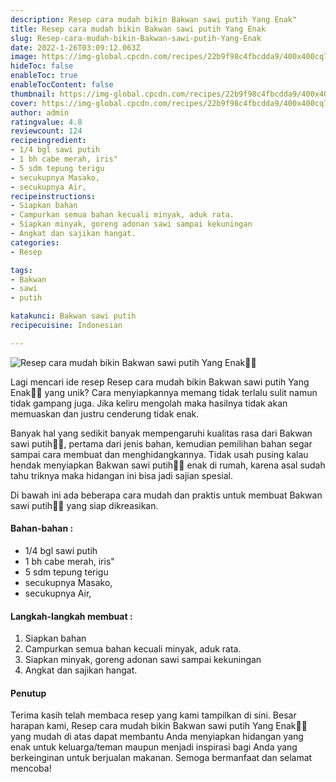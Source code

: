 ```yaml
---
description: Resep cara mudah bikin Bakwan sawi putih Yang Enak"
title: Resep cara mudah bikin Bakwan sawi putih Yang Enak
slug: Resep-cara-mudah-bikin-Bakwan-sawi-putih-Yang-Enak
date: 2022-1-26T03:09:12.063Z
image: https://img-global.cpcdn.com/recipes/22b9f98c4fbcdda9/400x400cq70/photo.jpg
hideToc: false
enableToc: true
enableTocContent: false
thumbnail: https://img-global.cpcdn.com/recipes/22b9f98c4fbcdda9/400x400cq70/photo.jpg
cover: https://img-global.cpcdn.com/recipes/22b9f98c4fbcdda9/400x400cq70/photo.jpg
author: admin
ratingvalue: 4.8
reviewcount: 124
recipeingredient:
- 1/4 bgl sawi putih
- 1 bh cabe merah, iris"
- 5 sdm tepung terigu
- secukupnya Masako,
- secukupnya Air,
recipeinstructions:
- Siapkan bahan
- Campurkan semua bahan kecuali minyak, aduk rata.
- Siapkan minyak, goreng adonan sawi sampai kekuningan
- Angkat dan sajikan hangat.
categories:
- Resep

tags:
- Bakwan
- sawi
- putih

katakunci: Bakwan sawi putih
recipecuisine: Indonesian

---
```


![Resep cara mudah bikin Bakwan sawi putih Yang Enak👩‍🍳](https://img-global.cpcdn.com/recipes/22b9f98c4fbcdda9/400x400cq70/photo.jpg)

Lagi mencari ide resep Resep cara mudah bikin Bakwan sawi putih Yang Enak👩‍🍳 yang unik? Cara menyiapkannya memang tidak terlalu sulit namun tidak gampang juga. Jika keliru mengolah maka hasilnya tidak akan memuaskan dan justru cenderung tidak enak.

Banyak hal yang sedikit banyak mempengaruhi kualitas rasa dari Bakwan sawi putih👩‍🍳, pertama dari jenis bahan, kemudian pemilihan bahan segar sampai cara membuat dan menghidangkannya. Tidak usah pusing kalau hendak menyiapkan Bakwan sawi putih👩‍🍳 enak di rumah, karena asal sudah tahu triknya maka hidangan ini bisa jadi sajian spesial.

Di bawah ini ada beberapa cara mudah dan praktis untuk membuat Bakwan sawi putih👩‍🍳 yang siap dikreasikan.

<!--inarticleads1-->

#### Bahan-bahan :

- 1/4 bgl sawi putih
- 1 bh cabe merah, iris"
- 5 sdm tepung terigu
- secukupnya Masako,
- secukupnya Air,

<!--inarticleads2-->

#### Langkah-langkah membuat :

1. Siapkan bahan
1. Campurkan semua bahan kecuali minyak, aduk rata.
1. Siapkan minyak, goreng adonan sawi sampai kekuningan
1. Angkat dan sajikan hangat.

#### Penutup

Terima kasih telah membaca resep yang kami tampilkan di sini. Besar harapan kami, Resep cara mudah bikin Bakwan sawi putih Yang Enak👩‍🍳 yang mudah di atas dapat membantu Anda menyiapkan hidangan yang enak untuk keluarga/teman maupun menjadi inspirasi bagi Anda yang berkeinginan untuk berjualan makanan. Semoga bermanfaat dan selamat mencoba!